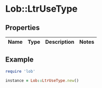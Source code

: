 # Lob::LtrUseType

## Properties

| Name | Type | Description | Notes |
| ---- | ---- | ----------- | ----- |

## Example

```ruby
require 'lob'

instance = Lob::LtrUseType.new()
```

